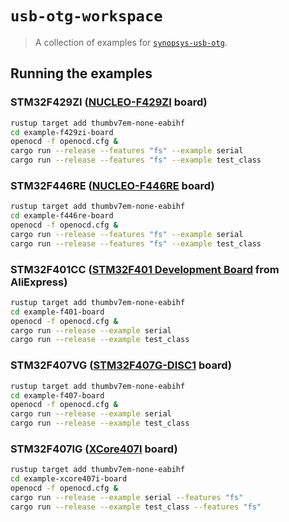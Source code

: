 # `usb-otg-workspace`

> A collection of examples for [`synopsys-usb-otg`](https://github.com/stm32-rs/synopsys-usb-otg).

## Running the examples

### STM32F429ZI ([NUCLEO-F429ZI](https://www.st.com/en/evaluation-tools/nucleo-f429zi.html) board)
```bash
rustup target add thumbv7em-none-eabihf
cd example-f429zi-board
openocd -f openocd.cfg &
cargo run --release --features "fs" --example serial
cargo run --release --features "fs" --example test_class
```

### STM32F446RE ([NUCLEO-F446RE](https://www.st.com/en/evaluation-tools/nucleo-f446re.html) board)
```bash
rustup target add thumbv7em-none-eabihf
cd example-f446re-board
openocd -f openocd.cfg &
cargo run --release --features "fs" --example serial
cargo run --release --features "fs" --example test_class
```

### STM32F401CC ([STM32F401 Development Board](https://www.aliexpress.com/item/4000069263843.html) from AliExpress)
```bash
rustup target add thumbv7em-none-eabihf
cd example-f401-board
openocd -f openocd.cfg &
cargo run --release --example serial
cargo run --release --example test_class
```

### STM32F407VG ([STM32F407G-DISC1](https://www.st.com/en/evaluation-tools/stm32f4discovery.html) board)
```bash
rustup target add thumbv7em-none-eabihf
cd example-f407-board
openocd -f openocd.cfg &
cargo run --release --example serial
cargo run --release --example test_class
```

### STM32F407IG ([XCore407I](https://www.waveshare.com/xcore407i.htm) board)
```bash
rustup target add thumbv7em-none-eabihf
cd example-xcore407i-board
openocd -f openocd.cfg &
cargo run --release --example serial --features "fs"
cargo run --release --example test_class --features "fs"
```
